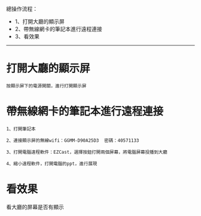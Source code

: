 總操作流程：
- 1、打開大廳的顯示屏
- 2、帶無線網卡的筆記本進行遠程連接
- 3、看效果

***

# 打開大廳的顯示屏

`按顯示屏下的電源開關，進行打開顯示屏`

# 帶無線網卡的筆記本進行遠程連接

```
1、打開筆記本

2、連接顯示屏的無線wifi：GGMM-D90A25D3  密碼：40571133

3、打開電腦遠程軟件：EZCast，選擇按鈕打開兩個屏幕，將電腦屏幕投播到大廳

4、縮小遠程軟件，打開電腦的ppt，進行展現
```

# 看效果

看大廳的屏幕是否有顯示
